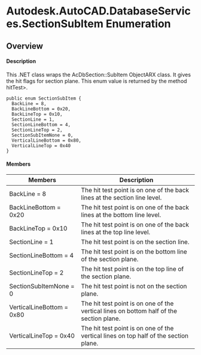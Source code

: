 # Autodesk.AutoCAD.DatabaseServices.SectionSubItem Enumeration

## Overview

#### Description
This .NET class wraps the AcDbSection::SubItem ObjectARX class. 
It gives the hit flags for section plane. This enum value is returned by the method hitTest>.
```text
public enum SectionSubItem {
  BackLine = 8,
  BackLineBottom = 0x20,
  BackLineTop = 0x10,
  SectionLine = 1,
  SectionLineBottom = 4,
  SectionLineTop = 2,
  SectionSubItemNone = 0,
  VerticalLineBottom = 0x80,
  VerticalLineTop = 0x40
}
```

#### Members
| Members | Description |
| --- | --- |
| BackLine = 8 | The hit test point is on one of the back lines at the section line level. |
| BackLineBottom = 0x20 | The hit test point is on one of the back lines at the bottom line level. |
| BackLineTop = 0x10 | The hit test point is on one of the back lines at the top line level. |
| SectionLine = 1 | The hit test point is on the section line. |
| SectionLineBottom = 4 | The hit test point is on the bottom line of the section plane. |
| SectionLineTop = 2 | The hit test point is on the top line of the section plane. |
| SectionSubItemNone = 0 | The hit test point is not on the section plane. |
| VerticalLineBottom = 0x80 | The hit test point is on one of the vertical lines on bottom half of the section plane. |
| VerticalLineTop = 0x40 | The hit test point is on one of the vertical lines on top half of the section plane. |